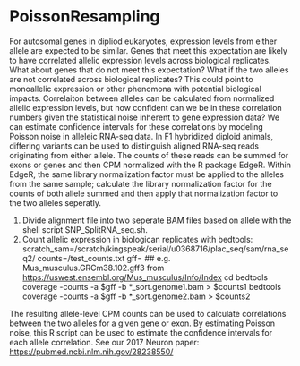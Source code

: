 # PoissonResampling
For autosomal genes in dipliod eukaryotes, expression levels from either allele are expected to be similar. Genes that meet this expectation are likely to have correlated allelic expression levels across biological replicates. What about genes that do not meet this expectation? What if the two alleles are not correlated across biological replicates? This could point to monoallelic expression or other phenomona with potential biological impacts. Correlaiton between alleles can be calculated from normalized allelic expression levels, but how confident can we be in these correlation numbers given the statistical noise inherent to gene expression data? We can estimate confidence intervals for these correlations by modeling Poisson noise in alleleic RNA-seq data. 
In F1 hybridized diploid animals, differing variants can be used to distinguish aligned RNA-seq reads originating from either allele. The counts of these reads can be summed for exons or genes and then CPM normalized with the R package EdgeR. Within EdgeR, the same library normalization factor must be applied to the alleles from the same sample; calculate the library normalization factor for the counts of both allele summed and then apply that normalization factor to the two alleles seperatly. 
1) Divide alignment file into two seperate BAM files based on allele with the shell script SNP_SplitRNA_seq.sh.
2) Count allelic expression in biologican replicates with bedtools:
scratch_sam=/scratch/kingspeak/serial/u0368716/plac_seq/sam/rna_seq2/
counts=<path to counts directory>/test_counts.txt
gff=<path to gff3 file>  ## e.g. Mus_musculus.GRCm38.102.gff3 from https://uswest.ensembl.org/Mus_musculus/Info/Index
cd <directroy with allele split BAM files output by SNP_SplitRNA_seq.sh>
bedtools coverage -counts -a $gff -b *_sort.genome1.bam > $counts1
bedtools coverage -counts -a $gff -b *_sort.genome2.bam > $counts2

The resulting allele-level CPM counts can be used to calculate correlations between the two alleles for a given gene or exon. By estimating Poisson noise, this R script can be used to estimate the confidence intervals for each allele correlation. See our 2017 Neuron paper: https://pubmed.ncbi.nlm.nih.gov/28238550/


